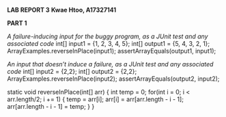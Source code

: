 **LAB REPORT 3**
**Kwae Htoo, A17327141**

**PART 1**

*A failure-inducing input for the buggy program, as a JUnit test and any associated code*
    int[] input1 = {1, 2, 3, 4, 5};
    int[] output1 = {5, 4, 3, 2, 1};
    ArrayExamples.reverseInPlace(input1);
    assertArrayEquals(output1, input1);

*An input that doesn’t induce a failure, as a JUnit test and any associated code*
    int[] input2 = {2,2};
    int[] output2 = {2,2};
    ArrayExamples.reverseInPlace(input2);
    assertArrayEquals(output2, input2);

static void reverseInPlace(int[] arr) {
    int temp = 0;
    for(int i = 0; i < arr.length/2; i += 1) {
      temp = arr[i];
      arr[i] = arr[arr.length - i - 1];
      arr[arr.length - i - 1] = temp;
    }
  }
